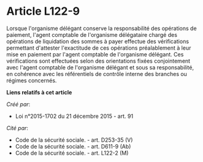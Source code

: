 # Article L122-9

Lorsque l'organisme délégant conserve la responsabilité des opérations de paiement, l'agent comptable de l'organisme
délégataire chargé des opérations de liquidation des sommes à payer effectue des vérifications permettant d'attester
l'exactitude de ces opérations préalablement à leur mise en paiement par l'agent comptable de l'organisme délégant. Ces
vérifications sont effectuées selon des orientations fixées conjointement avec l'agent comptable de l'organisme délégant et
sous sa responsabilité, en cohérence avec les référentiels de contrôle interne des branches ou régimes concernés.

**Liens relatifs à cet article**

_Créé par_:

  - Loi n°2015-1702 du 21 décembre 2015 - art. 91

_Cité par_:

  - Code de la sécurité sociale. - art. D253-35 (V)
  - Code de la sécurité sociale. - art. D611-9 (Ab)
  - Code de la sécurité sociale. - art. L122-2 (M)
